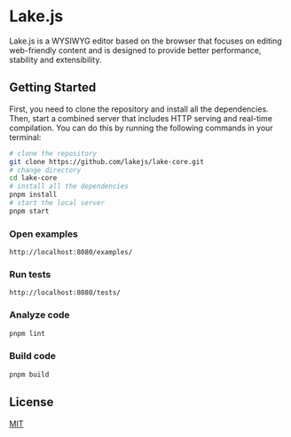 # Lake.js

Lake.js is a WYSIWYG editor based on the browser that focuses on editing web-friendly content and is designed to provide better performance, stability and extensibility.

## Getting Started

First, you need to clone the repository and install all the dependencies. Then, start a combined server that includes HTTP serving and real-time compilation. You can do this by running the following commands in your terminal:

``` bash
# clone the repository
git clone https://github.com/lakejs/lake-core.git
# change directory
cd lake-core
# install all the dependencies
pnpm install
# start the local server
pnpm start
```

### Open examples

```text
http://localhost:8080/examples/
```

### Run tests

```text
http://localhost:8080/tests/
```

### Analyze code

```bash
pnpm lint
```

### Build code

```bash
pnpm build
```

## License

[MIT](https://github.com/lakejs/lake-core/blob/master/LICENSE)
